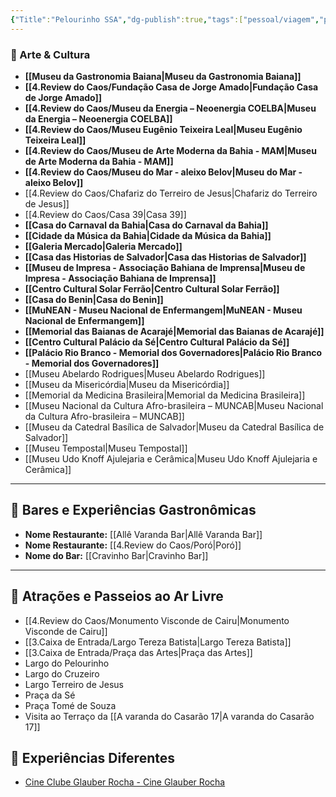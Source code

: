 ```yaml
---
{"Title":"Pelourinho SSA","dg-publish":true,"tags":["pessoal/viagem","pessoal/lugares","SSA"],"permalink":"/4-review-do-caos/pelourinho-ssa/","dgPassFrontmatter":true}
---
```


### 🎨 Arte & Cultura
- **[[Museu da Gastronomia Baiana\|Museu da Gastronomia Baiana]]**
- **[[4.Review do Caos/Fundação Casa de Jorge Amado\|Fundação Casa de Jorge Amado]]**
- **[[4.Review do Caos/Museu da Energia – Neoenergia COELBA\|Museu da Energia – Neoenergia COELBA]]**
- **[[4.Review do Caos/Museu Eugênio Teixeira Leal\|Museu Eugênio Teixeira Leal]]**
- **[[4.Review do Caos/Museu de Arte Moderna da Bahia - MAM\|Museu de Arte Moderna da Bahia - MAM]]**
- **[[4.Review do Caos/Museu do Mar - aleixo Belov\|Museu do Mar - aleixo Belov]]**
- [[4.Review do Caos/Chafariz do Terreiro de Jesus\|Chafariz do Terreiro de Jesus]]
- [[4.Review do Caos/Casa 39\|Casa 39]]
- **[[Casa do Carnaval da Bahia\|Casa do Carnaval da Bahia]]**
- **[[Cidade da Música da Bahia\|Cidade da Música da Bahia]]**
- **[[Galeria Mercado\|Galeria Mercado]]**
- **[[Casa das Historias de Salvador\|Casa das Historias de Salvador]]**
- **[[Museu de Impresa - Associação Bahiana de Imprensa\|Museu de Impresa - Associação Bahiana de Imprensa]]**
- **[[Centro Cultural Solar Ferrão\|Centro Cultural Solar Ferrão]]**
- **[[Casa do Benin\|Casa do Benin]]**
- **[[MuNEAN - Museu Nacional de Enfermangem\|MuNEAN - Museu Nacional de Enfermangem]]**
- **[[Memorial das Baianas de Acarajé\|Memorial das Baianas de Acarajé]]**
- **[[Centro Cultural Palácio da Sé\|Centro Cultural Palácio da Sé]]**
- **[[Palácio Rio Branco - Memorial dos Governadores\|Palácio Rio Branco - Memorial dos Governadores]]**
- [[Museu Abelardo Rodrigues\|Museu Abelardo Rodrigues]]
- [[Museu da Misericórdia\|Museu da Misericórdia]]
- [[Memorial da Medicina Brasileira\|Memorial da Medicina Brasileira]]
- [[Museu Nacional da Cultura Afro-brasileira – MUNCAB\|Museu Nacional da Cultura Afro-brasileira – MUNCAB]]
- [[Museu da Catedral Basílica de Salvador\|Museu da Catedral Basílica de Salvador]]
- [[Museu Tempostal\|Museu Tempostal]]
- [[Museu Udo Knoff Ajulejaria e Cerâmica\|Museu Udo Knoff Ajulejaria e Cerâmica]]
---
## 🍹 Bares e Experiências Gastronômicas
- **Nome Restaurante:** [[Allê Varanda Bar\|Allê Varanda Bar]]
- **Nome Restaurante:** [[4.Review do Caos/Poró\|Poró]]
- **Nome do Bar:** [[Cravinho Bar\|Cravinho Bar]]
---
## 🌳 Atrações e Passeios ao Ar Livre
- [[4.Review do Caos/Monumento Visconde de Cairu\|Monumento Visconde de Cairu]]
- [[3.Caixa de Entrada/Largo Tereza Batista\|Largo Tereza Batista]]
- [[3.Caixa de Entrada/Praça das Artes\|Praça das Artes]]
- Largo do Pelourinho
- Largo do Cruzeiro
- Largo Terreiro de Jesus
- Praça da Sé
- Praça Tomé de Souza
- Visita ao Terraço da [[A varanda do Casarão 17\|A varanda do Casarão 17]]
## 🦔 Experiências Diferentes
- [Cine Clube Glauber Rocha - Cine Glauber Rocha](https://www.cineglauberrocha.com.br/)
